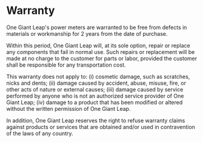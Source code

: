 # Warranty

One Giant Leap's power meters are warranted to be free from defects in materials or workmanship for 2 years from the date of purchase.

Within this period, One Giant Leap will, at its sole option, repair or replace any components that fail in normal use. Such repairs or replacement will be made at no charge to the customer for parts or labor, provided the customer shall be responsible for any transportation cost.

This warranty does not apply to: (i) cosmetic damage, such as scratches, nicks and dents; (ii) damage caused by accident, abuse, misuse, fire, or other acts of nature or external causes; (iii) damage caused by service performed by anyone who is not an authorized service provider of One Giant Leap; (iv) damage to a product that has been modified or altered without the written permission of One Giant Leap.

In addition, One Giant Leap reserves the right to refuse warranty claims against products or services that are obtained and/or used in contravention of the laws of any country.